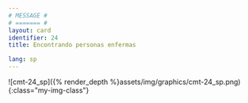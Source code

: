 ```yaml
---
# MESSAGE #
# ======= #
layout: card
identifier: 24
title: Encontrando personas enfermas

lang: sp
---
```


![cmt-24_sp]({% render_depth %}assets/img/graphics/cmt-24_sp.png){:class="my-img-class"}
